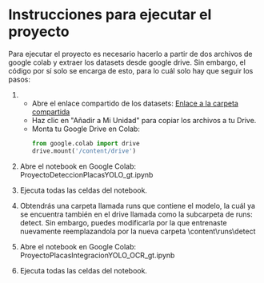 # Instrucciones para ejecutar el proyecto

Para ejecutar el proyecto es necesario hacerlo a partir de dos archivos de google colab y extraer los datasets desde google drive. Sin embargo, el código por sí solo se encarga de esto, para lo cuál solo hay que seguir los pasos:

1. - Abre el enlace compartido de los datasets: [Enlace a la carpeta compartida](https://drive.google.com/drive/u/2/folders/1sk0ZLmCjKVPfSygOlr-_2cdEHlqYzJjR)
   - Haz clic en "Añadir a Mi Unidad" para copiar los archivos a tu Drive.
   - Monta tu Google Drive en Colab:
     ```python
     from google.colab import drive
     drive.mount('/content/drive')
     ```

2. Abre el notebook en Google Colab: ProyectoDeteccionPlacasYOLO_gt.ipynb

3. Ejecuta todas las celdas del notebook.

4. Obtendrás una carpeta llamada runs que contiene el modelo, la cuál ya se encuentra también en el drive llamada como la subcarpeta de runs: detect. Sin embargo, puedes modificarla por la que entrenaste nuevamente reemplazandola por la nueva carpeta \content\runs\detect

5. Abre el notebook en Google Colab: ProyectoPlacasIntegracionYOLO_OCR_gt.ipynb

6. Ejecuta todas las celdas del notebook.